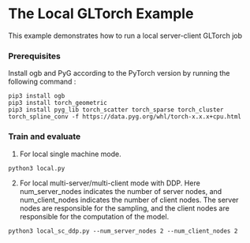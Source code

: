 # The Local GLTorch Example

This example demonstrates how to run a local server-client GLTorch job

### Prerequisites
Install ogb and PyG according to the PyTorch version by running the following command :
```shell
pip3 install ogb
pip3 install torch_geometric
pip3 install pyg_lib torch_scatter torch_sparse torch_cluster torch_spline_conv -f https://data.pyg.org/whl/torch-x.x.x+cpu.html
```

### Train and evaluate
1. For local single machine mode.
```shell
python3 local.py
```
2. For local multi-server/multi-client mode with DDP.
Here num_server_nodes indicates the number of server nodes, and num_client_nodes indicates the number of client nodes.
The server nodes are responsible for the sampling, and the client nodes are responsible for the computation of the model.
```shell
python3 local_sc_ddp.py --num_server_nodes 2 --num_client_nodes 2
```
